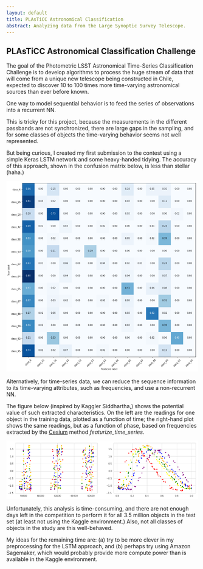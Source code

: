 ```yaml
---
layout: default
title: PLAsTiCC Astronomical Classification
abstract: Analyzing data from the Large Synoptic Survey Telescope.
---
```


## PLAsTiCC Astronomical Classification Challenge

The goal of the Photometric LSST Astronomical Time-Series Classification 
Challenge is to develop algorithms to process the huge stream of data 
that will come from a unique new telescope being constructed in Chile, 
expected to discover 10 to 100 times more time-varying astronomical 
sources than ever before known. 

One way to model sequential behavior is to feed the series of observations 
into a recurrent NN.
 
This is tricky for this project, because 
the measurements in the different passbands are not synchronized, there 
are large gaps in the sampling, and for 
some classes of objects the time-varying behavior seems not well represented. 

But being curious, I created my first submission to the contest 
using a simple Keras 
LSTM network and some heavy-handed tidying. The accuracy 
of this approach, shown in 
the confusion matrix below, is 
less than stellar (haha.)

![](/images/cm.png)

Alternatively, for time-series data, we can reduce the 
sequence information to its time-varying attributes, 
such as frequencies, and use a non-recurrent NN.

The figure below (inspired by Kaggler Siddhartha,) shows the potential 
value of such extracted characteristics.
On the left are the readings for one object in 
the training data, plotted as a function of time; the right-hand plot 
shows the same readings, but as a function of phase, based on frequencies 
extracted by the [Cesium](http://cesium-ml.org) method _featurize_time_series_.

![](/images/plasticc-615-plots.png)

Unfortunately, this analysis is time-consuming, and there are not enough 
days left in the competition to perform it for all 3.5 million objects 
in the test set (at least not using the Kaggle environment.) Also, not all 
classes of objects in the study are this well-behaved.

My ideas for the remaining time are: (a) try to be more clever in my 
preprocessing for the LSTM approach, and (b) perhaps try using Amazon 
Sagemaker, which would probably provide more compute power than is 
available in the Kaggle environment.


